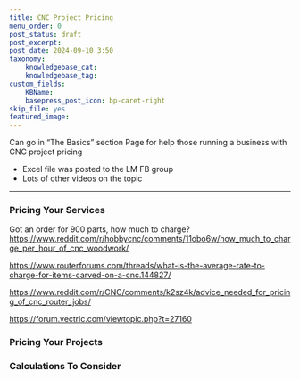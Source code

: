 ```yaml
---
title: CNC Project Pricing
menu_order: 0
post_status: draft
post_excerpt: 
post_date: 2024-09-10 3:50
taxonomy:
    knowledgebase_cat: 
    knowledgebase_tag:        
custom_fields:
    KBName: 
    basepress_post_icon: bp-caret-right
skip_file: yes
featured_image: 
---
```


Can go in “The Basics” section
Page for help those running a business with CNC project pricing

- Excel file was posted to the LM FB group
- Lots of other videos on the topic

---

### Pricing Your Services

Got an order for 900 parts, how much to charge?
https://www.reddit.com/r/hobbycnc/comments/11obo6w/how_much_to_charge_per_hour_of_cnc_woodwork/

https://www.routerforums.com/threads/what-is-the-average-rate-to-charge-for-items-carved-on-a-cnc.144827/

https://www.reddit.com/r/CNC/comments/k2sz4k/advice_needed_for_pricing_of_cnc_router_jobs/

https://forum.vectric.com/viewtopic.php?t=27160

### Pricing Your Projects

### Calculations To Consider

